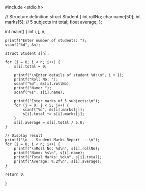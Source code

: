 #include <stdio.h>

// Structure definition
struct Student {
    int rollNo;
    char name[50];
    int marks[5];     // 5 subjects
    int total;
    float average;
};

int main() {
    int i, j, n;
    
    printf("Enter number of students: ");
    scanf("%d", &n);

    struct Student s[n];

    for (i = 0; i < n; i++) {
        s[i].total = 0;
        
        printf("\nEnter details of student %d:\n", i + 1);
        printf("Roll No: ");
        scanf("%d", &s[i].rollNo);
        printf("Name: ");
        scanf("%s", s[i].name);

        printf("Enter marks of 5 subjects:\n");
        for (j = 0; j < 5; j++) {
            scanf("%d", &s[i].marks[j]);
            s[i].total += s[i].marks[j];
        }
        s[i].average = s[i].total / 5.0;
    }

    // Display result
    printf("\n--- Student Marks Report ---\n");
    for (i = 0; i < n; i++) {
        printf("\nRoll No: %d\n", s[i].rollNo);
        printf("Name: %s\n", s[i].name);
        printf("Total Marks: %d\n", s[i].total);
        printf("Average: %.2f\n", s[i].average);
    }

    return 0;
}

